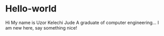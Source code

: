 # Hello-world

Hi
My name is Uzor Kelechi Jude
A graduate of computer engineering... I am new here, say something nice!
